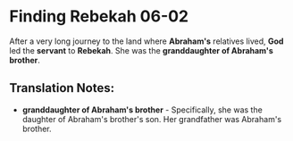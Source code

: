 Finding Rebekah 06-02
=======================


After a very long journey to the land where **Abraham's** relatives lived,
**God** led the **servant** to **Rebekah**. She was the **granddaughter
of Abraham's brother**.

Translation Notes:
------------------

-   **granddaughter of Abraham's brother** - Specifically, she was the
    daughter of Abraham's brother's son. Her grandfather was Abraham's
    brother.

